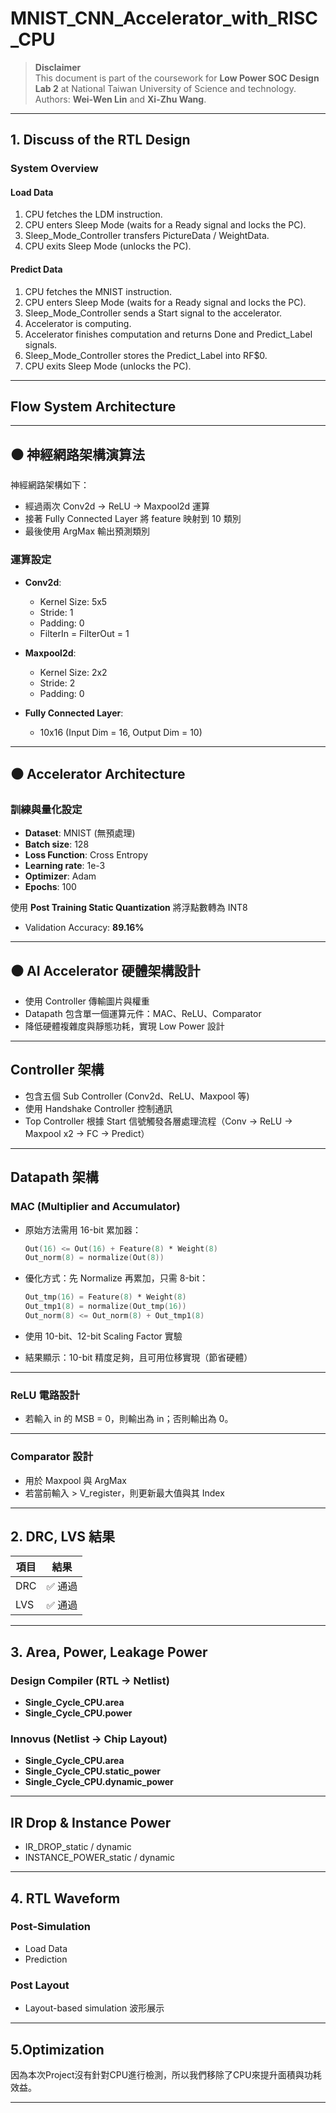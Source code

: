 # MNIST_CNN_Accelerator_with_RISC_CPU
> **Disclaimer**  
> This document is part of the coursework for **Low Power SOC Design Lab 2** at National Taiwan University of Science and technology.  
> Authors: **Wei-Wen Lin** and **Xi-Zhu Wang**.

---
## 1. Discuss of the RTL Design
### System Overview

#### Load Data
1. CPU fetches the LDM instruction.  
2. CPU enters Sleep Mode (waits for a Ready signal and locks the PC).  
3. Sleep_Mode_Controller transfers PictureData / WeightData.  
4. CPU exits Sleep Mode (unlocks the PC).  

#### Predict Data
1. CPU fetches the MNIST instruction.  
2. CPU enters Sleep Mode (waits for a Ready signal and locks the PC).  
3. Sleep_Mode_Controller sends a Start signal to the accelerator.  
4. Accelerator is computing.  
5. Accelerator finishes computation and returns Done and Predict_Label signals.  
6. Sleep_Mode_Controller stores the Predict_Label into RF$0.  
7. CPU exits Sleep Mode (unlocks the PC).  

---
## Flow System Architecture
---

## ⚫ 神經網路架構演算法

神經網路架構如下：

- 經過兩次 Conv2d → ReLU → Maxpool2d 運算  
- 接著 Fully Connected Layer 將 feature 映射到 10 類別  
- 最後使用 ArgMax 輸出預測類別  

### 運算設定

- **Conv2d**:  
  - Kernel Size: 5x5  
  - Stride: 1  
  - Padding: 0  
  - FilterIn = FilterOut = 1  

- **Maxpool2d**:  
  - Kernel Size: 2x2  
  - Stride: 2  
  - Padding: 0  

- **Fully Connected Layer**:  
  - 10x16 (Input Dim = 16, Output Dim = 10)  

---

## ⚫ Accelerator Architecture

### 訓練與量化設定

- **Dataset**: MNIST (無預處理)  
- **Batch size**: 128  
- **Loss Function**: Cross Entropy  
- **Learning rate**: 1e-3  
- **Optimizer**: Adam  
- **Epochs**: 100  

使用 **Post Training Static Quantization** 將浮點數轉為 INT8  
- Validation Accuracy: **89.16%**

---

## ⚫ AI Accelerator 硬體架構設計

- 使用 Controller 傳輸圖片與權重  
- Datapath 包含單一個運算元件：MAC、ReLU、Comparator  
- 降低硬體複雜度與靜態功耗，實現 Low Power 設計  

---

## Controller 架構

- 包含五個 Sub Controller (Conv2d、ReLU、Maxpool 等)
- 使用 Handshake Controller 控制通訊
- Top Controller 根據 Start 信號觸發各層處理流程（Conv → ReLU → Maxpool x2 → FC → Predict）

---

## Datapath 架構

### MAC (Multiplier and Accumulator)

- 原始方法需用 16-bit 累加器：
  ```verilog
  Out(16) <= Out(16) + Feature(8) * Weight(8)
  Out_norm(8) = normalize(Out(8))
  ```

- 優化方式：先 Normalize 再累加，只需 8-bit：
  ```verilog
  Out_tmp(16) = Feature(8) * Weight(8)
  Out_tmp1(8) = normalize(Out_tmp(16))
  Out_norm(8) <= Out_norm(8) + Out_tmp1(8)
  ```

- 使用 10-bit、12-bit Scaling Factor 實驗  
- 結果顯示：10-bit 精度足夠，且可用位移實現（節省硬體）

---

### ReLU 電路設計

- 若輸入 in 的 MSB = 0，則輸出為 in；否則輸出為 0。

---

### Comparator 設計

- 用於 Maxpool 與 ArgMax
- 若當前輸入 > V_register，則更新最大值與其 Index

---

## 2. DRC, LVS 結果

| 項目 | 結果 |
|------|------|
| DRC  | ✅ 通過 |
| LVS  | ✅ 通過 |

---

## 3. Area, Power, Leakage Power

### Design Compiler (RTL → Netlist)
- **Single_Cycle_CPU.area**
- **Single_Cycle_CPU.power**

### Innovus (Netlist → Chip Layout)
- **Single_Cycle_CPU.area**
- **Single_Cycle_CPU.static_power**
- **Single_Cycle_CPU.dynamic_power**

---

## IR Drop & Instance Power

- IR_DROP_static / dynamic  
- INSTANCE_POWER_static / dynamic  

---

## 4. RTL Waveform

### Post-Simulation

- Load Data  
- Prediction  

### Post Layout

- Layout-based simulation 波形展示

---

## 5.Optimization
因為本次Project沒有針對CPU進行檢測，所以我們移除了CPU來提升面積與功耗效益。


---
